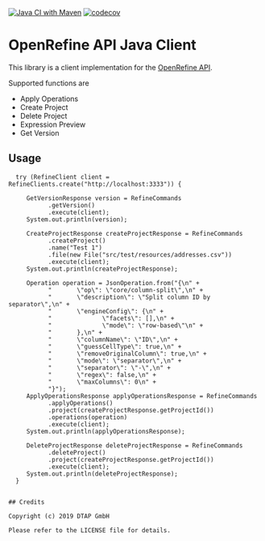[![Java CI with Maven](https://github.com/dtap-gmbh/refine-java/actions/workflows/maven.yml/badge.svg)](https://github.com/dtap-gmbh/refine-java/actions/workflows/maven.yml) [![codecov](https://codecov.io/gh/dtap-gmbh/refine-java/branch/master/graph/badge.svg?token=7z0hIu7c3q)](https://codecov.io/gh/dtap-gmbh/refine-java)

# OpenRefine API Java Client 

This library is a client implementation for the [OpenRefine API](https://github.com/OpenRefine/OpenRefine/wiki/OpenRefine-API).

Supported functions are

* Apply Operations
* Create Project
* Delete Project
* Expression Preview
* Get Version

## Usage

      try (RefineClient client = RefineClients.create("http://localhost:3333")) {

         GetVersionResponse version = RefineCommands
               .getVersion()
               .execute(client);
         System.out.println(version);

         CreateProjectResponse createProjectResponse = RefineCommands
               .createProject()
               .name("Test 1")
               .file(new File("src/test/resources/addresses.csv"))
               .execute(client);
         System.out.println(createProjectResponse);

         Operation operation = JsonOperation.from("{\n" +
               "       \"op\": \"core/column-split\",\n" +
               "       \"description\": \"Split column ID by separator\",\n" +
               "       \"engineConfig\": {\n" +
               "              \"facets\": [],\n" +
               "              \"mode\": \"row-based\"\n" +
               "       },\n" +
               "       \"columnName\": \"ID\",\n" +
               "       \"guessCellType\": true,\n" +
               "       \"removeOriginalColumn\": true,\n" +
               "       \"mode\": \"separator\",\n" +
               "       \"separator\": \"-\",\n" +
               "       \"regex\": false,\n" +
               "       \"maxColumns\": 0\n" +
               "}");
         ApplyOperationsResponse applyOperationsResponse = RefineCommands
               .applyOperations()
               .project(createProjectResponse.getProjectId())
               .operations(operation)
               .execute(client);
         System.out.println(applyOperationsResponse);

         DeleteProjectResponse deleteProjectResponse = RefineCommands
               .deleteProject()
               .project(createProjectResponse.getProjectId())
               .execute(client);
         System.out.println(deleteProjectResponse);
      }
```

## Credits

Copyright (c) 2019 DTAP GmbH

Please refer to the LICENSE file for details.
